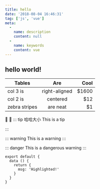 ```yaml
---
title: hello
date: '2018-08-04 16:46:31'
tag: ['js', 'vue']
meta:
  -
    name: description
    content: null
  -
    name: keywords
    content: vue
---
```

## hello world!
<!-- more -->

| Tables        | Are           | Cool  |
| ------------- |:-------------:| -----:|
| col 3 is      | right-aligned | $1600 |
| col 2 is      | centered      |   $12 |
| zebra stripes | are neat      |    $1 |

:tada: :100:
::: tip 哈哈大小
This is a tip

:::

::: warning
This is a warning
:::

::: danger
This is a dangerous warning
:::

``` js{4}
export default {
  data () {
    return {
      msg: 'Highlighted!'
    }
  }
}
```